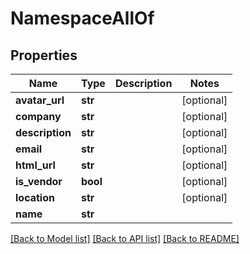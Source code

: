# NamespaceAllOf

## Properties
Name | Type | Description | Notes
------------ | ------------- | ------------- | -------------
**avatar_url** | **str** |  | [optional] 
**company** | **str** |  | [optional] 
**description** | **str** |  | [optional] 
**email** | **str** |  | [optional] 
**html_url** | **str** |  | [optional] 
**is_vendor** | **bool** |  | [optional] 
**location** | **str** |  | [optional] 
**name** | **str** |  | 

[[Back to Model list]](../README.md#documentation-for-models) [[Back to API list]](../README.md#documentation-for-api-endpoints) [[Back to README]](../README.md)


